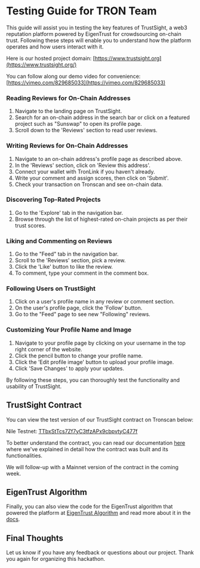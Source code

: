 # Testing Guide for TRON Team

This guide will assist you in testing the key features of TrustSight, a web3 reputation platform powered by EigenTrust for crowdsourcing on-chain trust. Following these steps will enable you to understand how the platform operates and how users interact with it.

Here is our hosted project domain: [https://www.trustsight.org](https://www.trustsight.org/)

You can follow along our demo video for convenience: [https://vimeo.com/829685033](https://vimeo.com/829685033)

### Reading Reviews for On-Chain Addresses

1. Navigate to the landing page on TrustSight.
2. Search for an on-chain address in the search bar or click on a featured project such as "Sunswap" to open its profile page.
1. Scroll down to the 'Reviews' section to read user reviews.

### Writing Reviews for On-Chain Addresses

1. Navigate to an on-chain address's profile page as described above.
2. In the 'Reviews' section, click on 'Review this address'.
3. Connect your wallet with TronLink if you haven't already.
4. Write your comment and assign scores, then click on 'Submit'.
5. Check your transaction on Tronscan and see on-chain data.

### Discovering Top-Rated Projects

1. Go to the 'Explore' tab in the navigation bar.
2. Browse through the list of highest-rated on-chain projects as per their trust scores.

### Liking and Commenting on Reviews

1. Go to the "Feed" tab in the navigation bar.
2. Scroll to the 'Reviews' section, pick a review.
3. Click the 'Like' button to like the review.
4. To comment, type your comment in the comment box.

### Following Users on TrustSight

1. Click on a user's profile name in any review or comment section.
2. On the user's profile page, click the 'Follow' button.
3. Go to the "Feed" page to see new "Following" reviews.

### Customizing Your Profile Name and Image

1. Navigate to your profile page by clicking on your username in the top right corner of the website.
2. Click the pencil button to change your profile name.
3. Click the 'Edit profile image' button to upload your profile image.
4. Click 'Save Changes' to apply your updates.

By following these steps, you can thoroughly test the functionality and usability of TrustSight.

## TrustSight Contract

You can view the test version of our TrustSight contract on Tronscan below:

Nile Testnet: [TTbxStTcs7Zf7yC3tfzAPx9cbpvtyC477f](https://nile.tronscan.org/#/contract/TTbxStTcs7Zf7yC3tfzAPx9cbpvtyC477f/transactions)

To better understand the contract, you can read our documentation [here](contracts/README.md) where we've explained in detail how the contract was built and its functionalities.

We will follow-up with a Mainnet version of the contract in the coming week.

## EigenTrust Algorithm

Finally, you can also view the code for the EigenTrust algorithm that powered the platform at [EigenTrust Algorithm](server/eigentrust.js) and read more about it in the [docs](server/EIGENTRUST.md).

## Final Thoughts

Let us know if you have any feedback or questions about our project. Thank you again for organizing this hackathon.